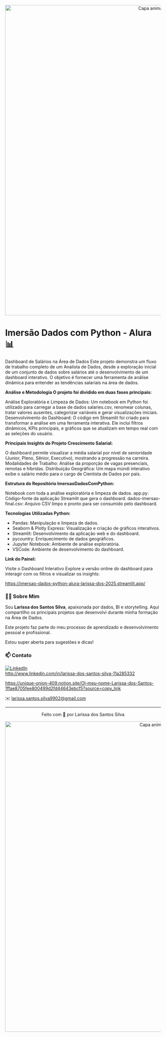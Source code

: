 <!-- Capa animada superior -->
<p align="center">
  <img src="https://capsule-render.vercel.app/api?type=waving&color=052D6E&height=120&section=header" alt="Capa animada superior" width="1000" />
</p>

# Imersão Dados com Python - Alura 📊

Dashboard de Salários na Área de Dados Este projeto demonstra um fluxo de trabalho completo de um Analista de Dados, desde a exploração inicial de um conjunto de dados sobre salários até o desenvolvimento de um dashboard interativo. O objetivo é fornecer uma ferramenta de análise dinâmica para entender as tendências salariais na área de dados.

 **Análise e Metodologia O projeto foi dividido em duas fases principais:**

 Análise Exploratória e Limpeza de Dados: Um notebook em Python foi utilizado para carregar a base de dados salaries.csv, renomear colunas, tratar valores ausentes, categorizar variáveis e gerar visualizações iniciais.
 Desenvolvimento do Dashboard: O código em Streamlit foi criado para transformar a análise em uma ferramenta interativa. Ele inclui filtros dinâmicos, KPIs principais, e gráficos que se atualizam em tempo real com as seleções do usuário.

 **Principais Insights do Projeto Crescimento Salarial:** 

  O dashboard permite visualizar a média salarial por nível de senioridade (Junior, Pleno, Sênior, Executivo), mostrando a progressão na carreira.
Modalidades de Trabalho: Análise da proporção de vagas presenciais, remotas e híbridas.
Distribuição Geográfica: Um mapa múndi interativo exibe o salário médio para o cargo de Cientista de Dados por país.

 **Estrutura do Repositório ImersaoDadosComPython:** 

Notebook com toda a análise exploratória e limpeza de dados.
app.py: Código-fonte da aplicação Streamlit que gera o dashboard.
dados-imersao-final.csv: Arquivo CSV limpo e pronto para ser consumido pelo dashboard.

**Tecnologias Utilizadas Python:**

- Pandas: Manipulação e limpeza de dados.
- Seaborn & Plotly Express: Visualização e criação de gráficos interativos.
- Streamlit: Desenvolvimento da aplicação web e do dashboard.
- pycountry: Enriquecimento de dados geográficos.
- Jupyter Notebook: Ambiente de análise exploratória.
- VSCode: Ambiente de desenvolvimento do dashboard.

**Link do Painel:**

 Visite o Dashboard Interativo Explore a versão online do dashboard para interagir com os filtros e visualizar os insights: 

https://imersao-dados-python-alura-larissa-dos-2025.streamlit.app/



### 👩🏽 Sobre Mim

Sou **Larissa dos Santos Silva**, apaixonada por dados, BI e storytelling. Aqui compartilho os principais projetos que desenvolvi durante minha formação na Área de Dados.


Este projeto faz parte do meu processo de aprendizado e desenvolvimento pessoal e profissional. 


Estou super aberta para sugestôes e dicas!



### 📫 Contato

[![LinkedIn](https://img.shields.io/badge/LinkedIn-Perfil%20Profissional-blue?style=flat-square&logo=linkedin)](https://www.linkedin.com/in/seu-perfil)  
http://www.linkedin.com/in/larissa-dos-santos-silva-11a285332

https://unique-onion-409.notion.site/Ol-meu-nome-Larissa-dos-Santos-1ffae8705fee800499d2fd44643ebcf5?source=copy_link

✉️ larissa.santos.silva9902@gmail.com


---

<p align="center">Feito com 💙 por Larissa dos Santos Silva</p>



<!-- Capa animada inferior -->
<p align="center">
  <img src="https://capsule-render.vercel.app/api?type=waving&color=052D6E&height=120&section=footer" alt="Capa animada inferior" width="1000" />
</p>
